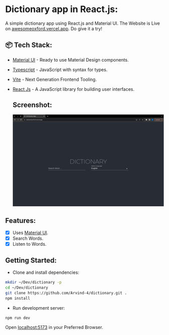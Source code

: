 # Dictionary app in React.js:
A simple dictionary app using React.js and Material UI.
The Website is Live on [awesomeoxford.vercel.app](https://awesomeoxford.vercel.app/). Do give it a try!

## 📦 Tech Stack:

- [Material UI](https://material-ui.com/)  - Ready to use Material Design components.
- [Typescript](https://www.typescriptlang.org/)  - JavaScript with syntax for types.
- [Vite](https://vitejs.dev/)  - Next Generation Frontend Tooling.
- [React Js](https://reactjs.org/)  - A JavaScript library for building user interfaces.

  ## Screenshot:
  <a href="https://awesomeoxford.vercel.app/">
  <center>
    <img src=".github/static/homepage.png" alt="Home Page" />
  </center>
  </a>
  
## Features:

- [x] Uses [Material UI](https://material-ui.com/).
- [x] Search Words.
- [x] Listen to Words.

## Getting Started:

- Clone and install dependencies:

```bash
mkdir ~/Dev/dictionary -p
cd ~/Dev/dictionary
git clone https://github.com/Arvind-4/dictionary.git .
npm install
```

- Run development server:

```bash
npm run dev
```

Open [localhost:5173](http://localhost:5173/) in your Preferred Browser.
